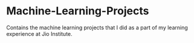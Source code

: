 # Machine-Learning-Projects
Contains the machine learning projects that I did as a part of my learning experience at Jio Institute.
